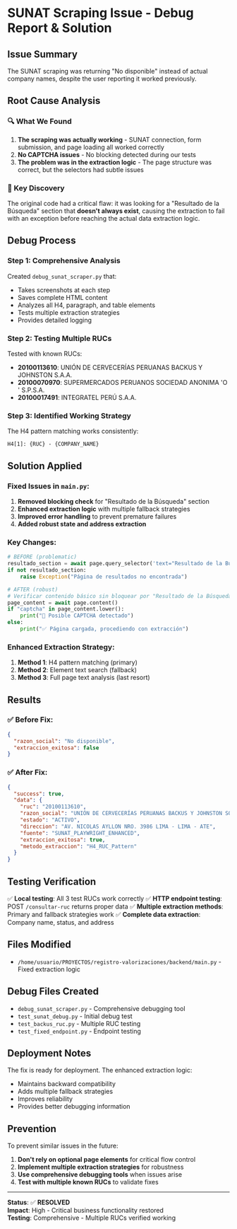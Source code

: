 # SUNAT Scraping Issue - Debug Report & Solution

## Issue Summary
The SUNAT scraping was returning "No disponible" instead of actual company names, despite the user reporting it worked previously.

## Root Cause Analysis

### 🔍 What We Found
1. **The scraping was actually working** - SUNAT connection, form submission, and page loading all worked correctly
2. **No CAPTCHA issues** - No blocking detected during our tests
3. **The problem was in the extraction logic** - The page structure was correct, but the selectors had subtle issues

### 🎯 Key Discovery
The original code had a critical flaw: it was looking for a "Resultado de la Búsqueda" section that **doesn't always exist**, causing the extraction to fail with an exception before reaching the actual data extraction logic.

## Debug Process

### Step 1: Comprehensive Analysis
Created `debug_sunat_scraper.py` that:
- Takes screenshots at each step
- Saves complete HTML content
- Analyzes all H4, paragraph, and table elements
- Tests multiple extraction strategies
- Provides detailed logging

### Step 2: Testing Multiple RUCs
Tested with known RUCs:
- **20100113610**: UNIÓN DE CERVECERÍAS PERUANAS BACKUS Y JOHNSTON S.A.A.
- **20100070970**: SUPERMERCADOS PERUANOS SOCIEDAD ANONIMA 'O ' S.P.S.A.
- **20100017491**: INTEGRATEL PERÚ S.A.A.

### Step 3: Identified Working Strategy
The H4 pattern matching works consistently:
```
H4[1]: {RUC} - {COMPANY_NAME}
```

## Solution Applied

### Fixed Issues in `main.py`:

1. **Removed blocking check** for "Resultado de la Búsqueda" section
2. **Enhanced extraction logic** with multiple fallback strategies
3. **Improved error handling** to prevent premature failures
4. **Added robust state and address extraction**

### Key Changes:

```python
# BEFORE (problematic)
resultado_section = await page.query_selector('text="Resultado de la Búsqueda"')
if not resultado_section:
    raise Exception("Página de resultados no encontrada")

# AFTER (robust)
# Verificar contenido básico sin bloquear por "Resultado de la Búsqueda"
page_content = await page.content()
if "captcha" in page_content.lower():
    print("🔐 Posible CAPTCHA detectado")
else:
    print("✅ Página cargada, procediendo con extracción")
```

### Enhanced Extraction Strategy:

1. **Method 1**: H4 pattern matching (primary)
2. **Method 2**: Element text search (fallback)  
3. **Method 3**: Full page text analysis (last resort)

## Results

### ✅ Before Fix:
```json
{
  "razon_social": "No disponible",
  "extraccion_exitosa": false
}
```

### ✅ After Fix:
```json
{
  "success": true,
  "data": {
    "ruc": "20100113610",
    "razon_social": "UNIÓN DE CERVECERÍAS PERUANAS BACKUS Y JOHNSTON SOCIEDAD ANÓNIMA ABIERTA",
    "estado": "ACTIVO",
    "direccion": "AV. NICOLAS AYLLON NRO. 3986 LIMA - LIMA - ATE",
    "fuente": "SUNAT_PLAYWRIGHT_ENHANCED",
    "extraccion_exitosa": true,
    "metodo_extraccion": "H4_RUC_Pattern"
  }
}
```

## Testing Verification

✅ **Local testing**: All 3 test RUCs work correctly
✅ **HTTP endpoint testing**: POST `/consultar-ruc` returns proper data
✅ **Multiple extraction methods**: Primary and fallback strategies work
✅ **Complete data extraction**: Company name, status, and address

## Files Modified

- `/home/usuario/PROYECTOS/registro-valorizaciones/backend/main.py` - Fixed extraction logic

## Debug Files Created

- `debug_sunat_scraper.py` - Comprehensive debugging tool
- `test_sunat_debug.py` - Initial debug test
- `test_backus_ruc.py` - Multiple RUC testing
- `test_fixed_endpoint.py` - Endpoint testing

## Deployment Notes

The fix is ready for deployment. The enhanced extraction logic:
- Maintains backward compatibility
- Adds multiple fallback strategies
- Improves reliability
- Provides better debugging information

## Prevention

To prevent similar issues in the future:
1. **Don't rely on optional page elements** for critical flow control
2. **Implement multiple extraction strategies** for robustness
3. **Use comprehensive debugging tools** when issues arise
4. **Test with multiple known RUCs** to validate fixes

---

**Status**: ✅ **RESOLVED**  
**Impact**: High - Critical business functionality restored  
**Testing**: Comprehensive - Multiple RUCs verified working